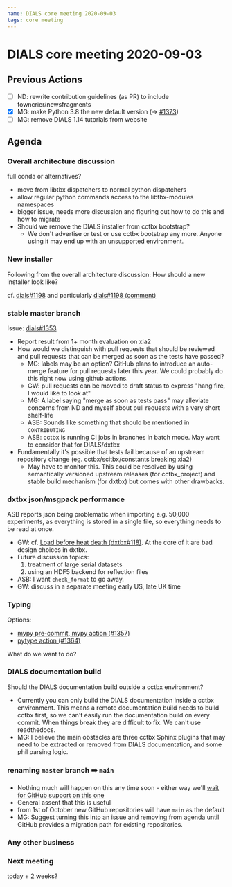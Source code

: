 ```yaml
---
name: DIALS core meeting 2020-09-03
tags: core meeting
---
```


# DIALS core meeting 2020-09-03

## Previous Actions

* [ ] ND: rewrite contribution guidelines (as PR) to include towncrier/newsfragments
* [x] MG: make Python 3.8 the new default version (→ [#1373](https://github.com/dials/dials/pull/1373))
* [ ] MG: remove DIALS 1.14 tutorials from website

## Agenda

### Overall architecture discussion

full conda or alternatives?

* move from libtbx dispatchers to normal python dispatchers
* allow regular python commands access to the libtbx-modules namespaces
* bigger issue, needs more discussion and figuring out how to do this and how to migrate
* Should we remove the DIALS installer from cctbx bootstrap?
    * We don't advertise or test or use cctbx bootstrap any more. Anyone using it may end up with an unsupported environment.

### New installer

Following from the overall architecture discussion: How should a new installer look like?

cf. [dials#1198](https://github.com/dials/dials/pull/1198) and particularly [dials#1198 (comment)](https://github.com/dials/dials/pull/1198#issuecomment-645973882)

### stable master branch

Issue: [dials#1353](https://github.com/dials/dials/issues/1353)

* Report result from 1+ month evaluation on xia2
* How would we distinguish with pull requests that should be reviewed and pull requests that can be merged as soon as the tests have passed?
    * MG: labels may be an option? GitHub plans to introduce an auto-merge feature for pull requests later this year. We could probably do this right now using github actions.
    * GW: pull requests can be moved to draft status to express "hang fire, I would like to look at"
    * MG: A label saying "merge as soon as tests pass" may alleviate concerns from ND and myself about pull requests with a very short shelf-life
    * ASB: Sounds like something that should be mentioned in `CONTRIBUTING`
    * ASB: cctbx is running CI jobs in branches in batch mode. May want to consider that for DIALS/dxtbx
* Fundamentally it's possible that tests fail because of an upstream repository change (eg. cctbx/scitbx/constants breaking xia2)
    * May have to monitor this. This could be resolved by using semantically versioned upstream releases (for cctbx_project) and stable build mechanism (for dxtbx) but comes with other drawbacks.

### dxtbx json/msgpack performance

ASB reports json being problematic when importing e.g. 50,000 experiments, as everything is stored in a single file, so everything needs to be read at once.

* GW: cf. [Load before heat death (dxtbx#118)](https://github.com/cctbx/dxtbx/pull/118). At the core of it are bad design choices in dxtbx.
* Future discussion topics:
    1. treatment of large serial datasets
    2. using an HDF5 backend for reflection files
* ASB: I want `check_format` to go away.
* GW: discuss in a separate meeting early US, late UK time

### Typing

Options:
* [mypy pre-commit, mypy action (#1357)](https://github.com/dials/dials/pull/1357)
* [pytype action (#1364)](https://github.com/dials/dials/issues/1364)

What do we want to do?

### DIALS documentation build

Should the DIALS documentation build outside a cctbx environment?

* Currently you can only build the DIALS documentation inside a cctbx environment. This means a remote documentation build needs to build cctbx first, so we can't easily run the documentation build on every commit. When things break they are difficult to fix. We can't use readthedocs.
* MG: I believe the main obstacles are three cctbx Sphinx plugins that may need to be extracted or removed from DIALS documentation, and some phil parsing logic.

### renaming `master` branch :arrow_right: `main`

* Nothing much will happen on this any time soon - either way we'll [wait for GitHub support on this one](https://github.com/github/renaming)
* General assent that this is useful
* from 1st of October new GitHub repositories will have `main` as the default
* MG: Suggest turning this into an issue and removing from agenda until GitHub provides a migration path for existing repositories.

### Any other business


### Next meeting

today + 2 weeks?